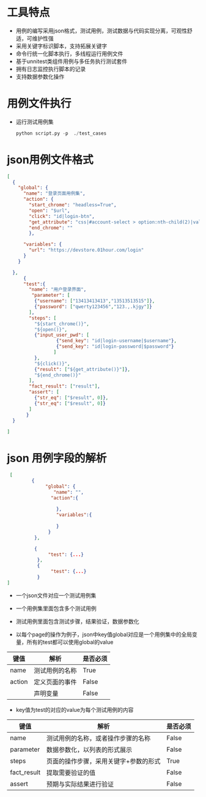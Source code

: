 
# 工具特点

- 用例的编写采用json格式，测试用例，测试数据与代码实现分离，可观性舒适，可维护性强
- 采用关键字标识脚本，支持拓展关键字
- 命令行统一化脚本执行，多线程运行用例文件
- 基于unnitest类组件用例与多任务执行测试套件
- 拥有日志监控执行脚本的记录
- 支持数据参数化操作

# 用例文件执行

- 运行测试用例集

  ```python
  python script.py -p  ./test_cases
  ```

# json用例文件格式

```json
[
  {
    "global": {
      "name": "登录页面用例集",
      "action": {
        "start_chrome": "headless=True",
        "open": "$url",
        "click": "id|login-btn",
        "get_attribute": "css|#account-select > option:nth-child(2)|value",
        "end_chrome": ""
        },

      "variables": {
        "url": "https://devstore.01hour.com/login"
      }
    }

  },
      {
      "test":{
        "name": "用户登录界面",   
         "parameter": [
          {"username": ["13413413413","13513513515"]},
          {"password": ["qwerty123456","123.,.kjgy"]}
        ],
        "steps": [
          "${start_chrome()}",
          "${open()}",
          {"input_user_pwd": [
                  {"send_key": "id|login-username|$username"},
                  {"send_key": "id|login-password|$password"}
                 ]
          },
          "${click()}",
          {"result": ["${get_attribute()}"]},
          "${end_chrome()}"
        ],
        "fact_result": ["result"],
        "assert": [
          {"str_eq": ["$result", 0]},
          {"str_eq": ["$result", 0]}
        ]
       }
  }
   
]
```

# json 用例字段的解析

```json
 [
         {
          	  "global": {
                 "name": "",
				"action":{
                    
                  },
                  "variables":{
                      
                  }
       		   }
          },

          {
               "test": {...}
           },
           {
                "test": {...}
           }
]
```

- 一个json文件对应一个测试用例集

- 一个用例集里面包含多个测试用例

- 测试用例里面包含测试步骤，结果验证，数据参数化

- 以每个page的操作为例子，json中key值global对应是一个用例集中的全局变量，所有的test都可以使用global的value

| 键值   | 解析           | 是否必须 |
| ------ | -------------- | -------- |
| name   | 测试用例的名称 | True     |
| action | 定义页面的事件 | False    |
|        | 声明变量       | False    |

- key值为test的对应的value为每个测试用例的内容

| 键值        | 解析                                  | 是否必须 |
| ----------- | ------------------------------------- | -------- |
| name        | 测试用例的名称，或者操作步骤的名称    | False    |
| parameter   | 数据参数化，以列表的形式展示          | False    |
| steps       | 页面的操作步骤，采用关键字+参数的形式 | True     |
| fact_result | 提取需要验证的值                      | False    |
| assert      | 预期与实际结果进行验证                | False    |

